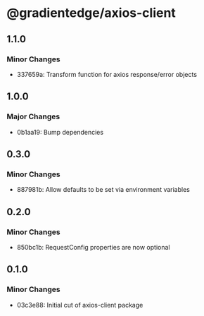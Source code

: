 # @gradientedge/axios-client

## 1.1.0

### Minor Changes

- 337659a: Transform function for axios response/error objects

## 1.0.0

### Major Changes

- 0b1aa19: Bump dependencies

## 0.3.0

### Minor Changes

- 887981b: Allow defaults to be set via environment variables

## 0.2.0

### Minor Changes

- 850bc1b: RequestConfig properties are now optional

## 0.1.0

### Minor Changes

- 03c3e88: Initial cut of axios-client package

